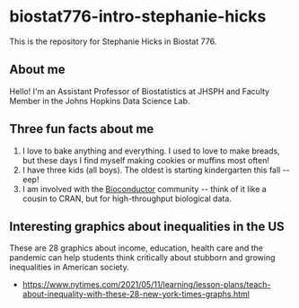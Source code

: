 # biostat776-intro-stephanie-hicks

This is the repository for Stephanie Hicks in Biostat 776.

## About me 

Hello! I'm an Assistant Professor of Biostatistics at JHSPH and Faculty Member in the Johns Hopkins Data Science Lab. 

## Three fun facts about me 

1. I love to bake anything and everything. I used to love to make breads, but these days I find myself making cookies or muffins most often! 
2. I have three kids (all boys). The oldest is starting kindergarten this fall -- eep! 
3. I am involved with the [Bioconductor](https://bioconductor.org) community -- think of it like a cousin to CRAN, but for high-throughput biological data.

## Interesting graphics about inequalities in the US

These are 28 graphics about income, education, health care and the pandemic can help students think critically about stubborn and growing inequalities in American society.

- https://www.nytimes.com/2021/05/11/learning/lesson-plans/teach-about-inequality-with-these-28-new-york-times-graphs.html

